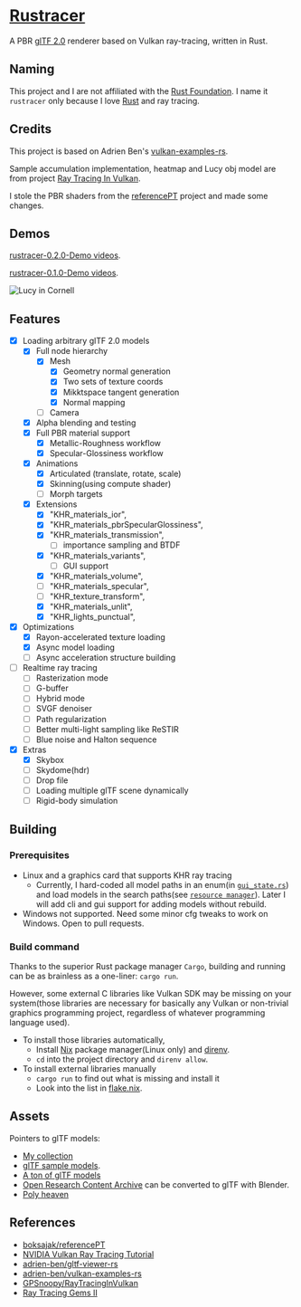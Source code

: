 # [Rustracer](https://github.com/KaminariOS/rustracer)

A PBR [glTF 2.0](https://www.khronos.org/gltf) renderer based on Vulkan ray-tracing, written in Rust.

## Naming
This project and I are not affiliated with the [Rust Foundation](https://foundation.rust-lang.org). I name it `rustracer` only because I love [Rust](https://rust.facepunch.com) and ray tracing.

## Credits

This project is based on Adrien Ben's [vulkan-examples-rs](https://github.com/adrien-ben/vulkan-examples-rs). 

Sample accumulation implementation, heatmap and Lucy obj model are from project [Ray Tracing In Vulkan](https://github.com/GPSnoopy/RayTracingInVulkan).

I stole the PBR shaders from the [referencePT](https://github.com/boksajak/referencePT) project and made some changes.

## Demos
[rustracer-0.2.0-Demo videos](https://www.youtube.com/watch?v=HYZCgwP7rmA&list=LLeDjbBFLvS94sHm_j6i3CHw).

[rustracer-0.1.0-Demo videos](https://www.youtube.com/playlist?list=PLD1H28onwV_mFsPySwOtlBn9h5ybzepir).


![Lucy in Cornell](images/lucy.png)

## Features
* [x] Loading arbitrary glTF 2.0 models
  * [x] Full node hierarchy
    * [x] Mesh
      * [x] Geometry normal generation
      * [x] Two sets of texture coords
      * [x] Mikktspace tangent generation
      * [x] Normal mapping
    * [ ] Camera
  * [x] Alpha blending and testing
  * [x] Full PBR material support
    * [x] Metallic-Roughness workflow
    * [x] Specular-Glossiness workflow
  * [x] Animations
    * [x] Articulated (translate, rotate, scale)
    * [x] Skinning(using compute shader)
    * [ ] Morph targets
  * [x] Extensions
      * [x] "KHR_materials_ior",
      * [x] "KHR_materials_pbrSpecularGlossiness",
      * [x] "KHR_materials_transmission",
        * [ ] importance sampling and BTDF 
      * [x] "KHR_materials_variants",
        * [ ] GUI support
      * [x] "KHR_materials_volume",
      * [ ] "KHR_materials_specular",
      * [ ] "KHR_texture_transform",
      * [x] "KHR_materials_unlit",
      * [x] "KHR_lights_punctual",
* [x] Optimizations
  * [x] Rayon-accelerated texture loading
  * [x] Async model loading
  * [ ] Async acceleration structure building

* [ ] Realtime ray tracing 
  * [ ] Rasterization mode
  * [ ] G-buffer
  * [ ] Hybrid mode
  * [ ] SVGF denoiser
  * [ ] Path regularization
  * [ ] Better multi-light sampling like ReSTIR
  * [ ] Blue noise and Halton sequence
  
* [x] Extras
  * [x] Skybox
  * [ ] Skydome(hdr)
  * [ ] Drop file
  * [ ] Loading multiple glTF scene dynamically
  * [ ] Rigid-body simulation
    
## Building
### Prerequisites
- Linux and a graphics card that supports KHR ray tracing
  - Currently, I hard-coded all model paths in an enum(in [`gui_state.rs`](crates/examples/gltf_viewer/src/gui_state.rs)) and load models in the search paths(see [`resource manager`](crates/libs/resource_manager)). Later I will add cli and gui support for adding models without rebuild.
- Windows not supported. Need some minor cfg tweaks to work on Windows. Open to pull requests.

### Build command
Thanks to the superior Rust package manager `Cargo`, building and running can be as brainless as a one-liner: `cargo run`. 

However, some external C libraries like Vulkan SDK may be missing on your system(those libraries are necessary for basically any Vulkan or non-trivial graphics programming project, regardless of whatever programming language used). 


- To install those libraries automatically,
  - Install [Nix](https://nixos.org/download.html) package manager(Linux only) and [direnv](https://direnv.net). 
  - `cd` into the project directory and `direnv allow`.
- To install external libraries manually
  - `cargo run` to find out what is missing and install it
  - Look into the list in [flake.nix](flake.nix).
  
## Assets
Pointers to glTF models: 
- [My collection](./assets/models/licenses)
- [glTF sample models](https://github.com/KhronosGroup/glTF-Sample-Models).
- [A ton of glTF models](https://sketchfab.com/search?features=downloadable&type=models)
- [Open Research Content Archive](https://developer.nvidia.com/orca) can be converted to glTF with Blender.
- [Poly heaven](https://polyhaven.com)

## References
- [boksajak/referencePT](https://github.com/boksajak/referencePT)
- [NVIDIA Vulkan Ray Tracing Tutorial](https://nvpro-samples.github.io/vk_raytracing_tutorial_KHR/)
- [adrien-ben/gltf-viewer-rs](https://github.com/adrien-ben/gltf-viewer-rs)
- [adrien-ben/vulkan-examples-rs](https://github.com/adrien-ben/vulkan-examples-rs)
- [GPSnoopy/RayTracingInVulkan](https://github.com/GPSnoopy/RayTracingInVulkan)
- [Ray Tracing Gems II](https://www.realtimerendering.com/raytracinggems/rtg2/index.html)
